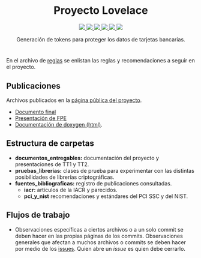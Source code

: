 <h1 align="center">
  Proyecto Lovelace
</h1>

<p align="center">
  <a href="https://travis-ci.com/RQF7/proyecto_lovelace" alt="">
     <img src="https://travis-ci.com/RQF7/proyecto_lovelace.svg?token=57K77bpWmFas4ams6Ewm&branch=master"/>
  </a>
  <!--a href="https://travis-ci.com/RQF7/proyecto_lovelace" alt="">
     <img src="http://159.65.96.59/travis/RQF7/proyecto_lovelace.svg?style=flat-square"/>
  </a-->
  <a href="https://github.com/RQF7/proyecto_lovelace/commits/master" alt="">
     <img src="http://159.65.96.59/github/last-commit/RQF7/proyecto_lovelace.svg?style=flat-square&label=%C3%9Altimo+commit"/>
  </a>
  <a href="https://github.com/RQF7/proyecto_lovelace/commits/master" alt="">
     <img src="http://159.65.96.59/github/commit-activity/y/RQF7/proyecto_lovelace.svg?style=flat-square&label=N%C3%BAmero+de+commits"/>
  </a>
  <a href="https://github.com/RQF7/proyecto_lovelace/search?l=tex" alt="">
     <img src="http://159.65.96.59/github/languages/code-size/RQF7/proyecto_lovelace.svg?style=flat-square&label=Tama%C3%B1o+del+c%C3%B3digo"/>
  </a>
  <a href="https://github.com/RQF7/proyecto_lovelace/search?l=tex" alt="">
     <img src="http://159.65.96.59/github/languages/count/RQF7/proyecto_lovelace.svg?style=flat-square&label=N%C3%BAmero+de+lenguajes"/>
  </a>
  <a href="https://github.com/RQF7/proyecto_lovelace/search?l=tex" alt="">
     <img src="http://159.65.96.59/github/languages/top/RQF7/proyecto_lovelace.svg?style=flat-square&colorB=ff8024"/>
  </a>
</p>

<p align="center">
  Generación de tokens para proteger los datos de tarjetas bancarias.
</p>

#

En el archivo de [reglas](reglas_de_estilo.md) se enlistan las reglas y
recomendaciones a seguir en el proyecto.

## Publicaciones

Archivos publicados en la
[página pública del proyecto](https://rqf7.github.io/proyecto_lovelace/).

* [Documento final](documentos_entregables/documento_final/documento_final.pdf)
* [Presentación de FPE](documentos_entregables/presentacion_fpe/presentacion_fpe.pdf)
* [Documentación de doxygen (html)](documentacion_doxygen/html/index.html).

## Estructura de carpetas

* **documentos_entregables:** documentación del proyecto y presentaciones de
   TT1 y TT2.
* **pruebas_librerias:** clases de prueba para experimentar con las distintas
  posibilidades de librerías criptográficas.
* **fuentes_bibliograficas:** registro de publicaciones consultadas.
  * **iacr:** artículos de la IACR y parecidos.
  * **pci_y_nist** recomendaciones y estándares del PCI SSC y del NIST.

## Flujos de trabajo

* Observaciones específicas a ciertos archivos o a un solo commit se deben hacer
  en las propias páginas de los commits. Observaciones generales que afectan
  a muchos archivos o commits se deben hacer por medio de los
  [issues](https://github.com/RQF7/proyecto_lovelace/issues). Quien abre un
  *issue*  es quien debe cerrarlo.
